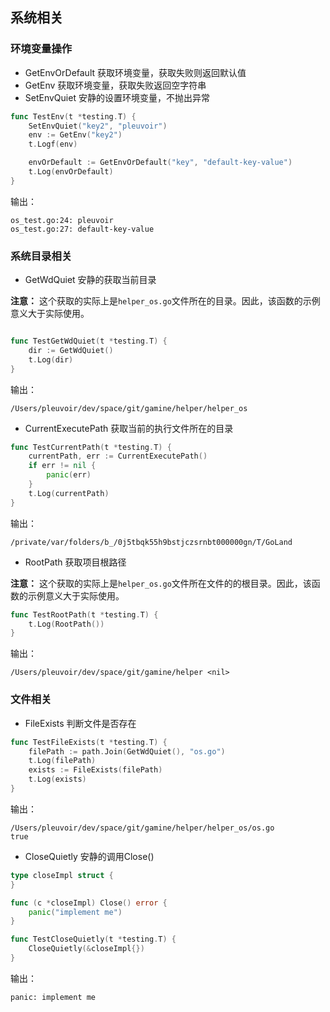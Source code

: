 

## 系统相关

### 环境变量操作

- GetEnvOrDefault 获取环境变量，获取失败则返回默认值
- GetEnv 获取环境变量，获取失败返回空字符串
- SetEnvQuiet 安静的设置环境变量，不抛出异常

```go
func TestEnv(t *testing.T) {
	SetEnvQuiet("key2", "pleuvoir")
	env := GetEnv("key2")
	t.Logf(env)

	envOrDefault := GetEnvOrDefault("key", "default-key-value")
	t.Log(envOrDefault)
}
```

输出：

```
os_test.go:24: pleuvoir
os_test.go:27: default-key-value
```


### 系统目录相关

- GetWdQuiet 安静的获取当前目录

**注意：**   这个获取的实际上是`helper_os.go`文件所在的目录。因此，该函数的示例意义大于实际使用。

```go

func TestGetWdQuiet(t *testing.T) {
	dir := GetWdQuiet()
	t.Log(dir)
}

```

输出：
```
/Users/pleuvoir/dev/space/git/gamine/helper/helper_os
```

- CurrentExecutePath 获取当前的执行文件所在的目录

```go
func TestCurrentPath(t *testing.T) {
	currentPath, err := CurrentExecutePath()
	if err != nil {
		panic(err)
	}
	t.Log(currentPath)
}
```

输出：
```
/private/var/folders/b_/0j5tbqk55h9bstjczsrnbt000000gn/T/GoLand
```


- RootPath 获取项目根路径

**注意：**   这个获取的实际上是`helper_os.go`文件所在文件的的根目录。因此，该函数的示例意义大于实际使用。


```go
func TestRootPath(t *testing.T) {
	t.Log(RootPath())
}
```


输出：
```
/Users/pleuvoir/dev/space/git/gamine/helper <nil>
```

### 文件相关

- FileExists 判断文件是否存在

```go
func TestFileExists(t *testing.T) {
	filePath := path.Join(GetWdQuiet(), "os.go")
	t.Log(filePath)
	exists := FileExists(filePath)
	t.Log(exists)
}
```

输出：
```
/Users/pleuvoir/dev/space/git/gamine/helper/helper_os/os.go
true
```


- CloseQuietly 安静的调用Close()
```go
type closeImpl struct {
}

func (c *closeImpl) Close() error {
	panic("implement me")
}

func TestCloseQuietly(t *testing.T) {
	CloseQuietly(&closeImpl{})
}
```

输出：

```
panic: implement me
```